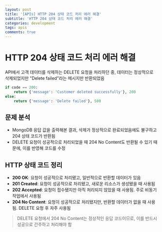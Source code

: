 ```yaml
---
layout: post
title: '[APIs] HTTP 204 상태 코드 처리 에러 해결'
subtitle: 'HTTP 204 상태 코드 처리 에러 해결'
categories: development
tags: apis
comments: true
---
```



# HTTP 204 상태 코드 처리 에러 해결

API에서 고객 데이터를 삭제하는 DELETE 요청을 처리하던 중, 데이터는 정상적으로 삭제되었지만 "Delete failed"라는 메시지만 반환되었음

```python
if code == 200:
    return {'message': 'Customer deleted successfully'}, 200
else:
    return {'message': 'Delete failed'}, 500
```

## 문제 분석
- MongoDB 응답 값을 출력해본 결과, 삭제가 정상적으로 완료되었음에도 불구하고 204 상태 코드가 반환됨
- DELETE 요청이 성공적으로 처리되었을 때 204 No Content도 반환될 수 있기 때문에, 이를 반영해 코드를 수정

## HTTP 상태 코드 정리
- **200 OK**: 요청이 성공적으로 처리됐고, 일반적으로 반환할 데이터가 있음
- **201 Created**: 요청이 성공적으로 처리됐고, 새로운 리소스가 생성됐을 때 사용됨
- **202 Accepted**: 요청이 접수됐지만 아직 처리되지 않았을 때 사용됨. 주로 비동기 작업에서 사용됨
- **204 No Content**: 요청이 성공적으로 처리됐지만, 반환할 데이터가 없을 때 사용됨. DELETE 요청 후 자주 사용됨

> DELETE 요청에서 204 No Content는 정상적인 응답 코드이므로, 이를 반드시 성공으로 간주하고 처리해야 함
